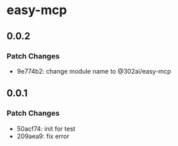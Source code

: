 # easy-mcp

## 0.0.2

### Patch Changes

- 9e774b2: change module name to @302ai/easy-mcp

## 0.0.1

### Patch Changes

- 50acf74: init for test
- 209aea9: fix error
